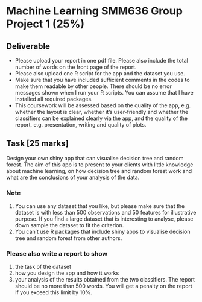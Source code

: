 # Machine Learning SMM636 Group Project 1 (25%)

## Deliverable
- Please upload your report in one pdf file. Please also include the total number of words on the front page of the report.
- Please also upload one R script for the app and the dataset you use.
- Make sure that you have included sufficient comments in the codes to make them readable by other people. There should be no error messages shown when I run your R scripts. You can assume that I have installed all required packages.
- This coursework will be assessed based on the quality of the app, e.g. whether the layout is clear, whether it’s user-friendly and whether the classifiers can be explained clearly via the app, and the quality of the report, e.g. presentation, writing and quality of plots.

## Task [25 marks]

Design your own shiny app that can visualise decision tree and random forest. The aim of this app is to present to your clients with little knowledge about machine learning, on how decision tree and random forest work and what are the conclusions of your analysis of the data. 

### Note
1) You can use any dataset that you like, but please make sure that the dataset is with less than 500 observations and 50 features for illustrative purpose. If you find a large dataset that is interesting to analyse, please down sample the dataset to fit the criterion. 
2) You can’t use R packages that include shiny apps to visualise decision tree and random forest from other authors.

### Please also write a report to show
1) the task of the dataset
2) how you design the app and how it works
3) your analysis of the results obtained from the two classifiers. The report should be no more than 500 words. You will get a penalty on the report if you exceed this limit by 10%.